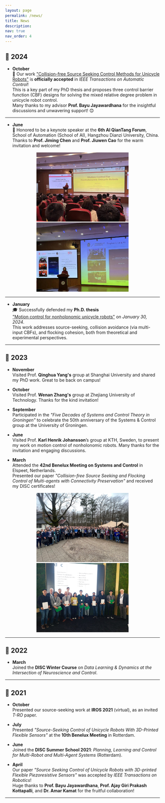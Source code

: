 ```yaml
---
layout: page
permalink: /news/
title: News
description: 
nav: true
nav_order: 4
---
```


## 📰 2024

- **October**  
📌 Our work ["Collision-free Source Seeking Control Methods for Unicycle Robots"](https://ieeexplore.ieee.org/document/10735338) is **officially accepted** in *IEEE Transactions on Automatic Control*!  
This is a key part of my PhD thesis and proposes three control barrier function (CBF) designs for solving the mixed relative degree problem in unicycle robot control.  
Many thanks to my advisor **Prof. Bayu Jayawardhana** for the insightful discussions and unwavering support! 😊

---

- **June**  
🎤 Honored to be a keynote speaker at the **6th AI QianTang Forum**, School of Automation (School of AI), Hangzhou Dianzi University, China.  
Thanks to **Prof. Jiming Chen** and **Prof. Jiuwen Cao** for the warm invitation and welcome!

<center class="half">
  <img src="/assets/img/news/hangzhou_1.jpg" width="300"/>
  <img src="/assets/img/news/hangzhou_2.jpg" width="300"/>
</center>

---

- **January**  
🎓 Successfully defended my **Ph.D. thesis**  
["Motion control for nonholonomic unicycle robots"](https://research.rug.nl/en/publications/motion-control-for-nonholonomic-unicycle-robots) on *January 30, 2024*.  
This work addresses source-seeking, collision avoidance (via multi-input CBFs), and flocking cohesion, both from theoretical and experimental perspectives.

---

## 📰 2023

- **November**  
Visited Prof. **Qinghua Yang's** group at Shanghai University and shared my PhD work. Great to be back on campus!

- **October**  
Visited Prof. **Wenan Zhang's** group at Zhejiang University of Technology. Thanks for the kind invitation!

- **September**  
Participated in the *"Five Decades of Systems and Control Theory in Groningen"* to celebrate the 50th anniversary of the Systems & Control group at the University of Groningen.

- **June**  
Visited Prof. **Karl Henrik Johansson**’s group at KTH, Sweden, to present my work on motion control of nonholonomic robots. Many thanks for the invitation and engaging discussions.

- **March**  
Attended the **42nd Benelux Meeting on Systems and Control** in Elspeet, Netherlands.  
Presented our paper *"Collision-free Source Seeking and Flocking Control of Multi-agents with Connectivity Preservation"* and received my DISC certificates!

<center class="half">
  <img src="/assets/img/news/disc_2023_1.jpg" width="300"/>
  <img src="/assets/img/news/disc_2023_2.jpg" width="300"/>
</center>

---

## 📰 2022

- **March**  
Joined the **DISC Winter Course** on *Data Learning & Dynamics at the Intersection of Neuroscience and Control*.

---

## 📰 2021

- **October**  
Presented our source-seeking work at **IROS 2021** (virtual), as an invited *T-RO* paper.

- **July**  
Presented *"Source-Seeking Control of Unicycle Robots With 3D-Printed Flexible Sensors"* at the **10th Benelux Meeting** in Rotterdam.

- **June**  
Joined the **DISC Summer School 2021**: *Planning, Learning and Control for Multi-Robot and Multi-Agent Systems* (Rotterdam).

- **April**  
Our paper *"Source Seeking Control of Unicycle Robots with 3D-printed Flexible Piezoresistive Sensors"* was accepted by *IEEE Transactions on Robotics*!  
Huge thanks to **Prof. Bayu Jayawardhana**, **Prof. Ajay Giri Prakash Kottapalli**, and **Dr. Amar Kamat** for the fruitful collaboration!

---
